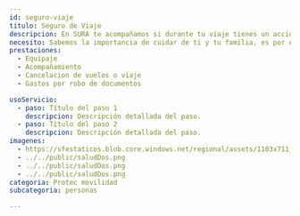```yaml
---
id: seguro-viaje
titulo: Seguro de Viaje
descripcion: En SURA te acompañamos si durante tu viaje tienes un accidente o una enfermedad, coordinando los servicios médicos que requieras. Si no te sientes bien, recibe atención médica por medio de llamada telefónica desde donde estés para ser atendido por un experto y, de acuerdo con tu estado de salud, te orientamos de la mejor manera. Te pagamos el valor asegurado si afrontas alguna de las siguientes situaciones se te pierde o demora tu equipaje, te roban tus documentos o cancelas tu viaje. Por el WhatsApp +57 315 275 7888 opciones 1-4 puedes hacer estas reclamaciones y pedir asistencia. El seguro funciona en el mundo y te cubre en casos de emergencia justificada. Asimismo, asume el hospedaje y desplazamiento tuyo y de un acompañante si debes extender el viaje por alguna situación médica. Si mueres, tu cuerpo es trasladado al lugar donde se realicen las exequias.​​
necesito: Sabemos la importancia de cuidar de ti y tu familia, es por ello que, te brindamos las mejores opciones que te permitirán disfrutar de los momentos más especiales de tu vida con tranquilidad.
prestaciones: 
  - Equipaje
  - Acompañamiento
  - Cancelacion de vuelos o viaje
  - Gastos por robo de documentos

usoServicio:
  - paso: Título del paso 1
    descripcion: Descripción detallada del paso.
  - paso: Título del paso 2
    descripcion: Descripción detallada del paso.
imagenes:
  - https://sfestaticos.blob.core.windows.net/regional/assets/1103x711_BN_principal_21d83d7966.png
  - ../../public/saludDos.png
  - ../../public/saludDos.png
  - ../../public/saludDos.png
categoria: Protec movilidad
subcategoria: personas

---
```

